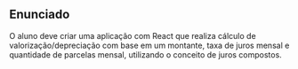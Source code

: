 ## Enunciado

O aluno deve criar uma aplicação com React que realiza cálculo de valorização/depreciação com base em um montante, taxa de juros mensal e quantidade de parcelas mensal, utilizando o conceito de juros compostos.
